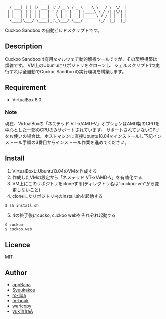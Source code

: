 ```
   ____ _   _  ____ _  _____   ___     __     ____  __
  / ___| | | |/ ___| |/ / _ \ / _ \    \ \   / /  \/  |
 | |   | | | | |   | ' / | | | | | |____\ \ / /| |\/| |
 | |___| |_| | |___| . \ |_| | |_| |_____\ V / | |  | |
  \____|\___/ \____|_|\_\___/ \___/       \_/  |_|  |_|

```

Cuckoo Sandbox の自動ビルドスクリプトです。

## Description
Cuckoo Sandboxは有用なマルウェア動的解析ツールですが、その環境構築は煩雑です。
VM上のUbuntuにリポジトリをクローンし、シェルスクリプト1つ実行すれば全自動でCuckoo Sandboxの実行環境を構築します。

## Requirement

- VirtualBox 6.0

### Note
現在、VirtualBoxの「ネステッド VT-x/AMD-V」オプションはAMD製のCPUを中心とした一部のCPUのみサポートされています。
サポートされていないCPUをお使いの場合は、ホストマシンに直接Ubuntu18.04をインストールし下記インストール手順の3番目からインストール作業を進めてください。

## Install

1. VirtualBoxにUbuntu18.04のVMを作成する
2. 作成したVMの設定から「ネステッド VT-x/AMD-V」を有効化する
3. VM上にこのリポジトリをcloneする(ディレクトリ名は"cuckoo-vm"から変更しないこと)
4. cloneしたリポジトリ内のinstall.shを起動する

```sh
$ sh install.sh
```

5. 4の終了後にcucko, cuckoo webをそれぞれ起動する

```sh
$ cuckoo
$ cuckoo web
```

## Licence

[MIT](https://github.com/tdu-isl/cuckoo-vm/blob/develop/LICENSE)

## Author

- [appBana](https://github.com/howmuch515)
- [Syuukakou](https://github.com/Syuukakou)
- [ro-iida](https://github.com/rotten3156)
- [m-book](https://github.com/m-book)
- [waricopy](https://github.com/waricopy)
- [yuk1h1raA](https://github.com/yuk1h1ra)
